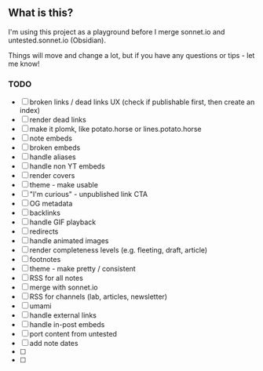 ## What is this?

I'm using this project as a playground before I merge sonnet.io and untested.sonnet.io (Obsidian).

Things will move and change a lot, but if you have any questions or tips - let me know!

### TODO

- [ ] broken links / dead links UX (check if publishable first, then create an index)
- [ ] render dead links
- [ ] make it plomk, like potato.horse or lines.potato.horse
- [ ] note embeds
- [ ] broken embeds
- [ ] handle aliases
- [ ] handle non YT embeds
- [ ] render covers
- [ ] theme - make usable
- [ ] "I'm curious" - unpublished link CTA
- [ ] OG metadata
- [ ] backlinks
- [ ] handle GIF playback
- [ ] redirects
- [ ] handle animated images
- [ ] render completeness levels (e.g. fleeting, draft, article)
- [ ] footnotes
- [ ] theme - make pretty / consistent
- [ ] RSS for all notes
- [ ] merge with sonnet.io
- [ ] RSS for channels (lab, articles, newsletter)
- [ ] umami
- [ ] handle external links
- [ ] handle in-post embeds
- [ ] port content from untested
- [ ] add note dates
- [ ]
- [ ]
